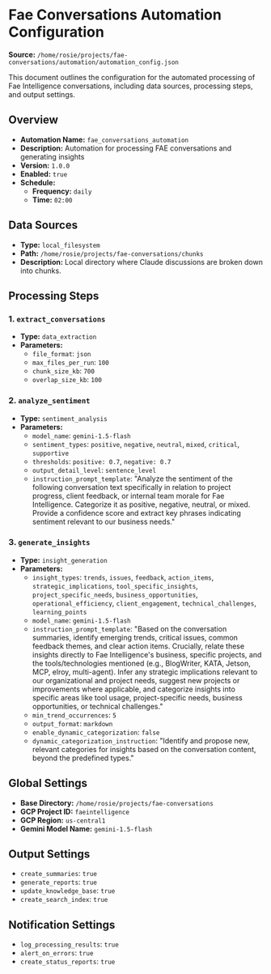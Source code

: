 # Fae Conversations Automation Configuration

**Source:** `/home/rosie/projects/fae-conversations/automation/automation_config.json`

This document outlines the configuration for the automated processing of Fae Intelligence conversations, including data sources, processing steps, and output settings.

## Overview

- **Automation Name:** `fae_conversations_automation`
- **Description:** Automation for processing FAE conversations and generating insights
- **Version:** `1.0.0`
- **Enabled:** `true`
- **Schedule:**
    - **Frequency:** `daily`
    - **Time:** `02:00`

## Data Sources

- **Type:** `local_filesystem`
- **Path:** `/home/rosie/projects/fae-conversations/chunks`
- **Description:** Local directory where Claude discussions are broken down into chunks.

## Processing Steps

### 1. `extract_conversations`
- **Type:** `data_extraction`
- **Parameters:**
    - `file_format`: `json`
    - `max_files_per_run`: `100`
    - `chunk_size_kb`: `700`
    - `overlap_size_kb`: `100`

### 2. `analyze_sentiment`
- **Type:** `sentiment_analysis`
- **Parameters:**
    - `model_name`: `gemini-1.5-flash`
    - `sentiment_types`: `positive`, `negative`, `neutral`, `mixed`, `critical`, `supportive`
    - `thresholds`: `positive: 0.7`, `negative: 0.7`
    - `output_detail_level`: `sentence_level`
    - `instruction_prompt_template`: "Analyze the sentiment of the following conversation text specifically in relation to project progress, client feedback, or internal team morale for Fae Intelligence. Categorize it as positive, negative, neutral, or mixed. Provide a confidence score and extract key phrases indicating sentiment relevant to our business needs."

### 3. `generate_insights`
- **Type:** `insight_generation`
- **Parameters:**
    - `insight_types`: `trends`, `issues`, `feedback`, `action_items`, `strategic_implications`, `tool_specific_insights`, `project_specific_needs`, `business_opportunities`, `operational_efficiency`, `client_engagement`, `technical_challenges`, `learning_points`
    - `model_name`: `gemini-1.5-flash`
    - `instruction_prompt_template`: "Based on the conversation summaries, identify emerging trends, critical issues, common feedback themes, and clear action items. Crucially, relate these insights directly to Fae Intelligence's business, specific projects, and the tools/technologies mentioned (e.g., BlogWriter, KATA, Jetson, MCP, elroy, multi-agent). Infer any strategic implications relevant to our organizational and project needs, suggest new projects or improvements where applicable, and categorize insights into specific areas like tool usage, project-specific needs, business opportunities, or technical challenges."
    - `min_trend_occurrences`: `5`
    - `output_format`: `markdown`
    - `enable_dynamic_categorization`: `false`
    - `dynamic_categorization_instruction`: "Identify and propose new, relevant categories for insights based on the conversation content, beyond the predefined types."

## Global Settings

- **Base Directory:** `/home/rosie/projects/fae-conversations`
- **GCP Project ID:** `faeintelligence`
- **GCP Region:** `us-central1`
- **Gemini Model Name:** `gemini-1.5-flash`

## Output Settings

- `create_summaries`: `true`
- `generate_reports`: `true`
- `update_knowledge_base`: `true`
- `create_search_index`: `true`

## Notification Settings

- `log_processing_results`: `true`
- `alert_on_errors`: `true`
- `create_status_reports`: `true`
